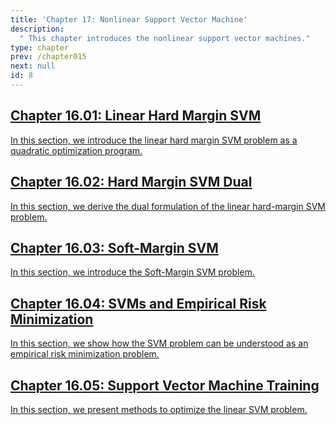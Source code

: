 ```yaml
---
title: 'Chapter 17: Nonlinear Support Vector Machine'
description:
  " This chapter introduces the nonlinear support vector machines." 
type: chapter
prev: /chapter015
next: null
id: 8
---
```



<section class="c72e2d57">
  <h2 class="_5e0ebe7a">
  <a class="_46224d00 _7e2d93b5" href="/chapter16-01-linsvm-hard-margin">Chapter 16.01: Linear Hard Margin SVM</a>

  </h2>
  <p class="de526628">
  <a class="_46224d00 _7e2d93b5" href="/chapter16-01-linsvm-hard-margin"> In this section, we introduce the linear hard margin SVM problem as a quadratic optimization program. </a>
  </p>
</section>





<section class="c72e2d57">
  <h2 class="_5e0ebe7a">
  <a class="_46224d00 _7e2d93b5" href="/chapter16-02-linsvm-hard-margin-dual">Chapter 16.02: Hard Margin SVM Dual</a>

  </h2>
  <p class="de526628">
  <a class="_46224d00 _7e2d93b5" href="/chapter16-02-linsvm-hard-margin-dual"> In this section, we derive the dual formulation of the linear hard-margin SVM problem. </a>
  </p>
</section>





<section class="c72e2d57">
  <h2 class="_5e0ebe7a">
  <a class="_46224d00 _7e2d93b5" href="/chapter16-03-linsvm-soft-margin">Chapter 16.03: Soft-Margin SVM</a>

  </h2>
  <p class="de526628">
  <a class="_46224d00 _7e2d93b5" href="/chapter16-03-linsvm-soft-margin"> In this section, we introduce the Soft-Margin SVM problem. </a>
  </p>
</section>





<section class="c72e2d57">
  <h2 class="_5e0ebe7a">
  <a class="_46224d00 _7e2d93b5" href="/chapter16-04-linsvm-erm">Chapter 16.04: SVMs and Empirical Risk Minimization</a>

  </h2>
  <p class="de526628">
  <a class="_46224d00 _7e2d93b5" href="/chapter16-04-linsvm-erm"> In this section, we show how the SVM problem can be understood as an empirical risk minimization problem. </a>
  </p>
</section>





<section class="c72e2d57">
  <h2 class="_5e0ebe7a">
  <a class="_46224d00 _7e2d93b5" href="/chapter16-05-linsvm-optimization">Chapter 16.05: Support Vector Machine Training</a>

  </h2>
  <p class="de526628">
  <a class="_46224d00 _7e2d93b5" href="/chapter16-05-linsvm-optimization"> In this section, we present methods to optimize the linear SVM problem. </a>
  </p>
</section>




